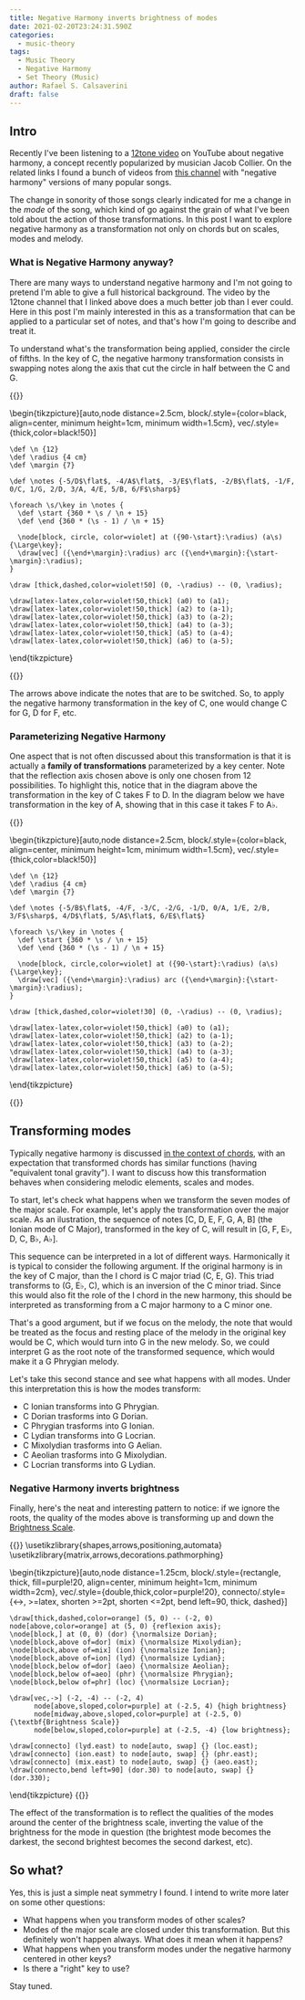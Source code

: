 ```yaml
---
title: Negative Harmony inverts brightness of modes
date: 2021-02-20T23:24:31.590Z
categories:
  - music-theory
tags:
  - Music Theory
  - Negative Harmony
  - Set Theory (Music)
author: Rafael S. Calsaverini
draft: false
---
```


## Intro

Recently I've been listening to a [12tone video][12tone] on YouTube about negative harmony, a concept recently popularized by musician Jacob Collier. On the related links I found a bunch of videos from [this channel][negative-harmony-covers] with "negative harmony" versions of many popular songs.

The change in sonority of those songs clearly indicated for me a change in the _mode_ of the song, which kind of go against the grain of what I've been told about the action of those transformations. In this post I want to explore negative harmony as a transformation not only on chords but on scales, modes and melody.

### What is Negative Harmony anyway?

There are many ways to understand negative harmony and I'm not going to pretend I'm able to give a full historical background. The video by the 12tone channel that I linked above does a much better job than I ever could. Here in this post I'm mainly interested in this as a transformation that can be applied to a particular set of notes, and that's how I'm going to describe and treat it.

To understand what's the transformation being applied, consider the circle of fifths. In the key of C, the negative harmony transformation consists in swapping notes along the axis that cut the circle in half between the C and G.

{{<tikz caption="The circle of fifths highlighting the negative harmony transformation in the key of C">}}

\begin{tikzpicture}[auto,node distance=2.5cm, block/.style={color=black, align=center, minimum height=1cm, minimum width=1.5cm}, vec/.style={thick,color=black!50}]

    \def \n {12}
    \def \radius {4 cm}
    \def \margin {7}

    \def \notes {-5/D$\flat$, -4/A$\flat$, -3/E$\flat$, -2/B$\flat$, -1/F, 0/C, 1/G, 2/D, 3/A, 4/E, 5/B, 6/F$\sharp$}

    \foreach \s/\key in \notes {
      \def \start {360 * \s / \n + 15}
      \def \end {360 * (\s - 1) / \n + 15}

      \node[block, circle, color=violet] at ({90-\start}:\radius) (a\s) {\Large\key};
      \draw[vec] ({\end+\margin}:\radius) arc ({\end+\margin}:{\start-\margin}:\radius);
    }

    \draw [thick,dashed,color=violet!50] (0, -\radius) -- (0, \radius);

    \draw[latex-latex,color=violet!50,thick] (a0) to (a1);
    \draw[latex-latex,color=violet!50,thick] (a2) to (a-1);
    \draw[latex-latex,color=violet!50,thick] (a3) to (a-2);
    \draw[latex-latex,color=violet!50,thick] (a4) to (a-3);
    \draw[latex-latex,color=violet!50,thick] (a5) to (a-4);
    \draw[latex-latex,color=violet!50,thick] (a6) to (a-5);

\end{tikzpicture}

{{</tikz>}}

The arrows above indicate the notes that are to be switched. So, to apply the negative harmony transformation in the key of C, one would change C for G, D for F, etc.

### Parameterizing Negative Harmony

One aspect that is not often discussed about this transformation is that it is actually a **family of transformations** parameterized by a key center. Note that the reflection axis chosen above is only one chosen from 12 possibilities. To highlight this, notice that in the diagram above the transformation in the key of C takes F to D. In the diagram below we have transformation in the key of A, showing that in this case it takes F to A♭.

{{<tikz caption="The circle of fifths highlighting the negative harmony transformation in the key of A">}}

\begin{tikzpicture}[auto,node distance=2.5cm, block/.style={color=black, align=center, minimum height=1cm, minimum width=1.5cm}, vec/.style={thick,color=black!50}]

    \def \n {12}
    \def \radius {4 cm}
    \def \margin {7}

    \def \notes {-5/B$\flat$, -4/F, -3/C, -2/G, -1/D, 0/A, 1/E, 2/B, 3/F$\sharp$, 4/D$\flat$, 5/A$\flat$, 6/E$\flat$}

    \foreach \s/\key in \notes {
      \def \start {360 * \s / \n + 15}
      \def \end {360 * (\s - 1) / \n + 15}

      \node[block, circle,color=violet] at ({90-\start}:\radius) (a\s) {\Large\key};
      \draw[vec] ({\end+\margin}:\radius) arc ({\end+\margin}:{\start-\margin}:\radius);
    }

    \draw [thick,dashed,color=violet!30] (0, -\radius) -- (0, \radius);

    \draw[latex-latex,color=violet!50,thick] (a0) to (a1);
    \draw[latex-latex,color=violet!50,thick] (a2) to (a-1);
    \draw[latex-latex,color=violet!50,thick] (a3) to (a-2);
    \draw[latex-latex,color=violet!50,thick] (a4) to (a-3);
    \draw[latex-latex,color=violet!50,thick] (a5) to (a-4);
    \draw[latex-latex,color=violet!50,thick] (a6) to (a-5);

\end{tikzpicture}

{{</tikz>}}

## Transforming modes

Typically negative harmony is discussed [in the context of chords][brltheory], with an expectation that transformed chords has similar functions (having "equivalent tonal gravity"). I want to discuss how this transformation behaves when considering melodic elements, scales and modes.

To start, let's check what happens when we transform the seven modes of the major scale. For example, let's apply the transformation over the major scale. As an ilustration, the sequence of notes [C, D, E, F, G, A, B] (the Ionian mode of C Major), transformed in the key of C, will result in [G, F, E♭, D, C, B♭, A♭].

This sequence can be interpreted in a lot of different ways. Harmonically it is typical to consider the following argument. If the original harmony is in the key of C major, than the I chord is C major triad (C, E, G). This triad transforms to (G, E♭, C), which is an inversion of the C minor triad. Since this would also fit the role of the I chord in the new harmony, this should be interpreted as transforming from a C major harmony to a C minor one.

That's a good argument, but if we focus on the melody, the note that would be treated as the focus and resting place of the melody in the original key would be C, which would turn into G in the new melody. So, we could interpret G as the root note of the transformed sequence, which would make it a G Phrygian melody.

Let's take this second stance and see what happens with all modes. Under this interpretation this is how the modes transform:

- C Ionian transforms into G Phrygian.
- C Dorian trasforms into G Dorian.
- C Phrygian trasforms into G Ionian.
- C Lydian transforms into G Locrian.
- C Mixolydian trasforms into G Aelian.
- C Aeolian trasforms into G Mixolydian.
- C Locrian transforms into G Lydian.

### Negative Harmony inverts brightness

Finally, here's the neat and interesting pattern to notice: if we ignore the roots, the quality of the modes above is transforming up and down the [Brightness Scale][brightness].

{{<tikz>}}
\usetikzlibrary{shapes,arrows,positioning,automata}
\usetikzlibrary{matrix,arrows,decorations.pathmorphing}

\begin{tikzpicture}[auto,node distance=1.25cm, block/.style={rectangle, thick, fill=purple!20, align=center, minimum height=1cm, minimum width=2cm}, vec/.style={double,thick,color=purple!20}, connecto/.style={<->, >=latex, shorten >=2pt, shorten <=2pt, bend left=90, thick, dashed}]

    \draw[thick,dashed,color=orange] (5, 0) -- (-2, 0) node[above,color=orange] at (5, 0) {reflexion axis};
    \node[block,] at (0, 0) (dor) {\normalsize Dorian};
    \node[block,above of=dor] (mix) {\normalsize Mixolydian};
    \node[block,above of=mix] (ion) {\normalsize Ionian};
    \node[block,above of=ion] (lyd) {\normalsize Lydian};
    \node[block,below of=dor] (aeo) {\normalsize Aeolian};
    \node[block,below of=aeo] (phr) {\normalsize Phrygian};
    \node[block,below of=phr] (loc) {\normalsize Locrian};

    \draw[vec,->] (-2, -4) -- (-2, 4)
          node[above,sloped,color=purple] at (-2.5, 4) {high brightness}
          node[midway,above,sloped,color=purple] at (-2.5, 0) {\textbf{Brightness Scale}}
          node[below,sloped,color=purple] at (-2.5, -4) {low brightness};

    \draw[connecto] (lyd.east) to node[auto, swap] {} (loc.east);
    \draw[connecto] (ion.east) to node[auto, swap] {} (phr.east);
    \draw[connecto] (mix.east) to node[auto, swap] {} (aeo.east);
    \draw[connecto,bend left=90] (dor.30) to node[auto, swap] {} (dor.330);

\end{tikzpicture}
{{</tikz>}}

The effect of the transformation is to reflect the qualities of the modes around the center of the brightness scale, inverting the value of the brightness for the mode in question (the brightest mode becomes the darkest, the second brightest becomes the second darkest, etc).

## So what?

Yes, this is just a simple neat symmetry I found. I intend to write more later on some other questions:

- What happens when you transform modes of other scales?
- Modes of the major scale are closed under this transformation. But this definitely won't happen always. What does it mean when it happens?
- What happens when you transform modes under the negative harmony centered in other keys?
- Is there a "right" key to use?

Stay tuned.

[12tone]: https://www.youtube.com/watch?v=SF8CdxcdJgw
[brltheory]: https://www.brltheory.com/resources/negative-harmony-chord-chart/
[negative-harmony-covers]: https://www.youtube.com/channel/UCurOAVtqb7kM1siNlDynzFw
[brightness]: https://www.youtube.com/watch?v=9rEqrPwVITY
